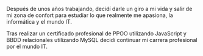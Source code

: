 Después de unos años trabajando, decidí darle un giro a mi vida y salir de mi zona de confort para estudiar lo que realmente me apasiona, la informática y el mundo IT.

Tras realizar un certificado profesional de PPOO utilizando JavaScript y BBDD relacionales utilizando MySQL decidí continuar mi carrera profesional por el mundo IT.

<!---
PucheMilan/PucheMilan is a ✨ special ✨ repository because its `README.md` (this file) appears on your GitHub profile.
You can click the Preview link to take a look at your changes.
--->
